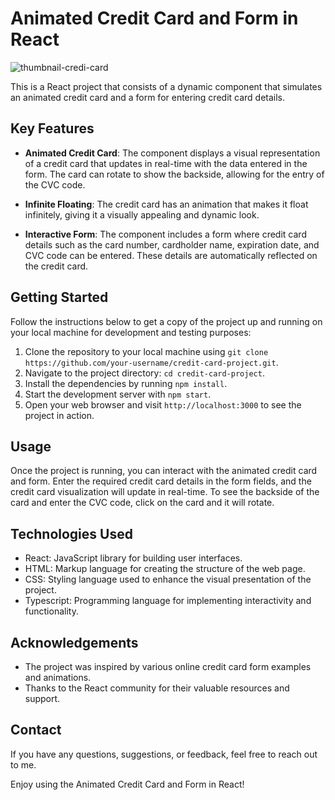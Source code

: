 # Animated Credit Card and Form in React


![thumbnail-credi-card](https://github.com/jeancs21/credit-card-form/assets/40588173/6a170c6c-6ed3-4d44-9633-8d81d10a89d5)



This is a React project that consists of a dynamic component that simulates an animated credit card and a form for entering credit card details.

## Key Features

- **Animated Credit Card**: The component displays a visual representation of a credit card that updates in real-time with the data entered in the form. The card can rotate to show the backside, allowing for the entry of the CVC code.

- **Infinite Floating**: The credit card has an animation that makes it float infinitely, giving it a visually appealing and dynamic look.

- **Interactive Form**: The component includes a form where credit card details such as the card number, cardholder name, expiration date, and CVC code can be entered. These details are automatically reflected on the credit card.


## Getting Started

Follow the instructions below to get a copy of the project up and running on your local machine for development and testing purposes:

1. Clone the repository to your local machine using `git clone https://github.com/your-username/credit-card-project.git`.
2. Navigate to the project directory: `cd credit-card-project`.
3. Install the dependencies by running `npm install`.
4. Start the development server with `npm start`.
5. Open your web browser and visit `http://localhost:3000` to see the project in action.

## Usage

Once the project is running, you can interact with the animated credit card and form. Enter the required credit card details in the form fields, and the credit card visualization will update in real-time. To see the backside of the card and enter the CVC code, click on the card and it will rotate.

## Technologies Used

- React: JavaScript library for building user interfaces.
- HTML: Markup language for creating the structure of the web page.
- CSS: Styling language used to enhance the visual presentation of the project.
- Typescript: Programming language for implementing interactivity and functionality.


## Acknowledgements

- The project was inspired by various online credit card form examples and animations.
- Thanks to the React community for their valuable resources and support.

## Contact

If you have any questions, suggestions, or feedback, feel free to reach out to me.

Enjoy using the Animated Credit Card and Form in React!
